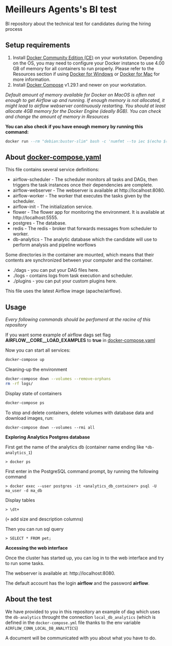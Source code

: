 # Meilleurs Agents's BI test
BI repository about the technical test for candidates during the hiring process

## Setup requirements
1) Install [Docker Community Edition (CE)](https://docs.docker.com/engine/install/) on your workstation. Depending on the OS, you may need to configure your Docker instance to use 4.00 GB of memory for all containers to run properly. Please refer to the Resources section if using [Docker for Windows](https://docs.docker.com/desktop/windows/) or [Docker for Mac](https://docs.docker.com/desktop/mac/) for more information.
2) Install [Docker Compose](https://docs.docker.com/compose/install/) v1.29.1 and newer on your workstation.

*Default amount of memory available for Docker on MacOS is often not enough to get Airflow up and running. If enough memory is not allocated, it might lead to airflow webserver continuously restarting. You should at least allocate 4GB memory for the Docker Engine (ideally 8GB). You can check and change the amount of memory in Resources*

**You can also check if you have enough memory by running this command:**
```sql
docker run --rm "debian:buster-slim" bash -c 'numfmt --to iec $(echo $(($(getconf _PHYS_PAGES) * $(getconf PAGE_SIZE))))'
```

## About [docker-compose.yaml](docker-compose.yaml)
This file contains several service definitions:
- airflow-scheduler - The scheduler monitors all tasks and DAGs, then triggers the task instances once their dependencies are complete.
- airflow-webserver - The webserver is available at http://localhost:8080.
- airflow-worker - The worker that executes the tasks given by the scheduler.
- airflow-init - The initialization service.
- flower - The flower app for monitoring the environment. It is available at http://localhost:5555.
- postgres - The database.
- redis - The redis - broker that forwards messages from scheduler to worker.
- db-analytics - The analytic database which the candidate will use to perform analysis and pipeline worflows 

Some directories in the container are mounted, which means that their contents are synchronized between your computer and the container.
- ./dags - you can put your DAG files here.
- ./logs - contains logs from task execution and scheduler.
- ./plugins - you can put your custom plugins here.

This file uses the latest Airflow image (apache/airflow).

## Usage
*Every following commands should be perfomerd at the racine of this repository*

If you want some example of airflow dags set flag **AIRFLOW__CORE__LOAD_EXAMPLES** to **true** in [docker-compose.yaml](docker-compose.yaml)

Now you can start all services:
```bash
docker-compose up
```

Cleaning-up the environment
```bash
docker-compose down --volumes --remove-orphans
rm -rf logs/
```

Display state of containers
```bash
docker-compose ps
```

To stop and delete containers, delete volumes with database data and download images, run:
```
docker-compose down --volumes --rmi all
```

**Exploring Analytics Postgres database**

First get the name of the analytics db (container name ending like `*db-analytics_1`)

```shell
> docker ps
```

First enter in the PostgreSQL command prompt, by running the following command

```shell
> docker exec --user postgres -it <analytics_db_container> psql -U ma_user -d ma_db
```

Display tables 

```shell
> \dt+
```

(`+` add size and description columns)

Then you can run sql query

```shell
> SELECT * FROM pet;
```

**Accessing the web interface**

Once the cluster has started up, you can log in to the web interface and try to run some tasks.

The webserver is available at: http://localhost:8080.

The default account has the login **airflow** and the password **airflow**.

## About the test

We have provided to you in this repository an example of dag which uses the `db-analytics` throught the connection `local_db_analytics` (which is defined in the `docker-compose.yml` file thanks to the env variable `AIRFLOW_CONN_LOCAL_DB_ANALYTICS`)

A document will be communicated with you about what you have to do.
